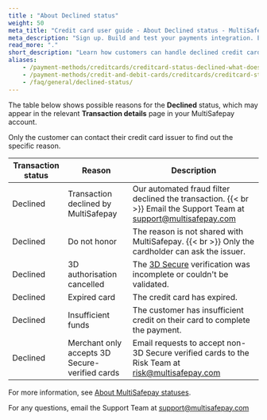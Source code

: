 ```yaml
---
title : "About Declined status"
weight: 50
meta_title: "Credit card user guide - About Declined status - MultiSafepay Docs"
meta_description: "Sign up. Build and test your payments integration. Explore our products and services. Use our API Reference, SDKs, and wrappers. Get support."
read_more: "."
short_description: "Learn how customers can handle declined credit card transactions"
aliases: 
    - /payment-methods/creditcards/creditcard-status-declined-what-does-this-mean-/
    - /payment-methods/credit-and-debit-cards/creditcards/creditcard-status-declined-what-does-this-mean-/
    - /faq/general/declined-status/
---
```


The table below shows possible reasons for the **Declined** status, which may appear in the relevant **Transaction details** page in your MultiSafepay account. 

Only the customer can contact their credit card issuer to find out the specific reason.

| Transaction status | Reason | Description |
|------- |----------|---------|
| Declined | Transaction declined by MultiSafepay | Our automated fraud filter declined the transaction. {{< br >}} Email the Support Team at <support@multisafepay.com> |
| Declined | Do not honor | The reason is not shared with MultiSafepay. {{< br >}} Only the cardholder can ask the issuer. |
| Declined | 3D authorisation cancelled | The [3D Secure](/faq/general/glossary/#3d-secure) verification was incomplete or couldn't be validated. |
| Declined | Expired card | The credit card has expired. |
| Declined | Insufficient funds | The customer has insufficient credit on their card to complete the payment. |
| Declined | Merchant only accepts 3D Secure-verified cards | Email requests to accept non-3D Secure verified cards to the Risk Team at <risk@multisafepay.com>  |

For more information, see [About MultiSafepay statuses](/api/multisafepay-statuses/).

For any questions, email the Support Team at <support@multisafepay.com>